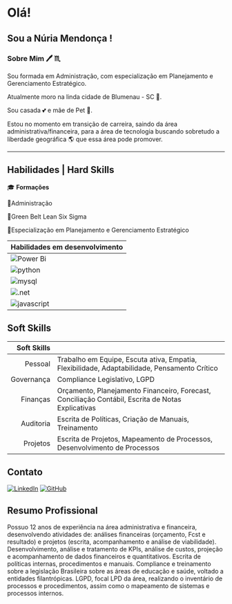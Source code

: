 
# Olá!

## Sou a **Núria Mendonça** !

### Sobre Mim 🖊️ ♏

Sou formada em Administração, com especialização em Planejamento e Gerenciamento Estratégico.

Atualmente moro na linda cidade de Blumenau - SC 🍻.

Sou casada 💕 e mãe de Pet 🐶.

Estou no momento em transição de carreira, saindo da área administrativa/financeira, para a área de tecnologia buscando sobretudo a liberdade geográfica 🌎 que essa área pode promover.

***

## Habilidades | Hard Skills

🎓 **Formações**

💠Administração

💠Green Belt Lean Six Sigma

💠Especialização em Planejamento e Gerenciamento Estratégico



|Habilidades em desenvolvimento |
|--------------------|
| ![Power Bi](https://img.shields.io/badge/power_bi-F2C811?style=for-the-badge&logo=powerbi&logoColor=black) | 
|![python](https://img.shields.io/badge/python-3670A0?style=for-the-badge&logo=python&logoColor=ffdd54)|
|<img align="center" alt="mysql" src="https://img.shields.io/badge/MySQL-00000F?style=for-the-badge&logo=mysql&logoColor=white"/> |
|<img align="center" alt=".net" src="https://img.shields.io/badge/.NET-5C2D91?style=for-the-badge&logo=.net&logoColor=white"/>|
|<img align="center" alt="javascript" src="https://img.shields.io/badge/JavaScript-F7DF1E?style=for-the-badge&logo=javascript&logoColor=black"/>|


## Soft Skills


  Soft Skills|                                   |
| --------------: | ------------------------------------------ |
|       Pessoal | Trabalho em Equipe, Escuta ativa, Empatia,  Flexibilidade, Adaptabilidade, Pensamento Crítico                    |
|        Governança | Compliance Legislativo, LGPD |
|      Finanças | Orçamento, Planejamento Financeiro, Forecast, Conciliação Contábil, Escrita de Notas Explicativas                  |
| Auditoria | Escrita de Políticas, Criação de Manuais, Treinamento                |
|     Projetos | Escrita de Projetos, Mapeamento de Processos, Desenvolvimento de Processos                                |



## Contato

[![LinkedIn](https://img.shields.io/badge/LinkedIn-0077B5?style=for-the-badge&logo=linkedin&logoColor=white)](https://www.linkedin.com/in/núria-mendonça-65563246/)
[![GitHub](https://img.shields.io/badge/GitHub-100000?style=for-the-badge&logo=github&logoColor=white)](https://github.com/nuriamendonca)



## Resumo Profissional

Possuo 12 anos de experiência na área administrativa e financeira, desenvolvendo atividades de: análises financeiras (orçamento, Fcst e resultado) e projetos (escrita, acompanhamento e análise de viabilidade). Desenvolvimento, análise e tratamento de KPIs, análise de custos, projeção e acompanhamento de dados financeiros e quantitativos. Escrita de políticas internas, procedimentos e manuais. Compliance e treinamento sobre a legislação Brasileira sobre as áreas de educação e saúde, voltado a entidades filantrópicas. LGPD, focal LPD da área, realizando o inventário de processos e procedimentos, assim como o mapeamento de sistemas e processos internos.










